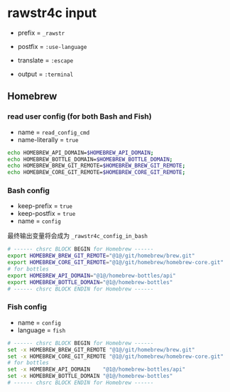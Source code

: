 # rawstr4c input

- prefix = `_rawstr`
- postfix = `:use-language`

- translate = `:escape`
- output = `:terminal`


## Homebrew

### read user config (for both Bash and Fish)

- name = `read_config_cmd`
- name-literally = `true`

```bash
echo HOMEBREW_API_DOMAIN=$HOMEBREW_API_DOMAIN;
echo HOMEBREW_BOTTLE_DOMAIN=$HOMEBREW_BOTTLE_DOMAIN;
echo HOMEBREW_BREW_GIT_REMOTE=$HOMEBREW_BREW_GIT_REMOTE;
echo HOMEBREW_CORE_GIT_REMOTE=$HOMEBREW_CORE_GIT_REMOTE;
```

### Bash config

- keep-prefix = `true`
- keep-postfix = `true`
- name = `config`

最终输出变量将会成为 `_rawstr4c_config_in_bash`

```bash
# ------ chsrc BLOCK BEGIN for Homebrew ------
export HOMEBREW_BREW_GIT_REMOTE="@1@/git/homebrew/brew.git"
export HOMEBREW_CORE_GIT_REMOTE="@1@/git/homebrew/homebrew-core.git"
# for bottles
export HOMEBREW_API_DOMAIN="@1@/homebrew-bottles/api"
export HOMEBREW_BOTTLE_DOMAIN="@1@/homebrew-bottles"
# ------ chsrc BLOCK ENDIN for Homebrew ------
```

### Fish config

- name = `config`
- language = `fish`

```bash
# ------ chsrc BLOCK BEGIN for Homebrew ------
set -x HOMEBREW_BREW_GIT_REMOTE "@1@/git/homebrew/brew.git"
set -x HOMEBREW_CORE_GIT_REMOTE "@1@/git/homebrew/homebrew-core.git"
# for bottles
set -x HOMEBREW_API_DOMAIN    "@1@/homebrew-bottles/api"
set -x HOMEBREW_BOTTLE_DOMAIN "@1@/homebrew-bottles"
# ------ chsrc BLOCK ENDIN for Homebrew ------
```
